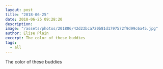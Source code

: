 ```yaml
---
layout: post
title: "2018-06-25"
date: 2018-06-25 09:28:20
description: 
image: "/assets/photos/201806/42d23bca720b81d1797572f9d99c6a45.jpg"
author: Elise Plain
excerpt: The color of these buddies
tags: 
  - all
---
```


The color of these buddies
<p></p>
